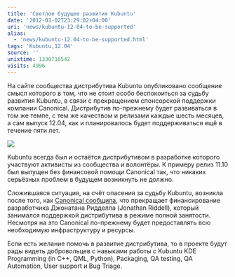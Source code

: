 ```yaml
---
title: 'Светлое будущее развития Kubuntu'
date: '2012-03-02T23:29:02+04:00'
uri: 'news/kubuntu-12-04-to-be-supported'
alias: 
  - 'news/kubuntu-12.04-to-be-supported.html'
tags: 'Kubuntu,12.04'
source: ''
unixtime: 1330716542
visits: 4996
---
```

На сайте сообщества дистрибутива Kubuntu опубликовано сообщение смысл которого в том, что не стоит особо беспокоиться за судьбу развития Kubuntu, в связи с прекращением спонсорской поддержки компании Canonical. Дистрибутив по-прежнему будет развиваться в том же темпе, с тем же качеством и релизами каждые шесть месяцев, а сам выпуск 12.04, как и планировалось будет поддерживаться ещё в течение пяти лет.

![](img/2012/03/02/23-00/kubuntu-logo-lucid-6947066687-o.jpg)

Kubuntu всегда был и остаётся дистрибутивом в разработке которого участвуют активисты из сообщества и волонтёры. К примеру релиз 11.10 был выпущен без финансовой помощи Canonical так, что никаких серьёзных проблем в будущем возникнуть не должно.

Сложившаяся ситуация, на счёт опасения за судьбу Kubuntu, возникла после того, как [Canonical сообщила](news/not-support-kubuntu), что прекращает финансирование разработчика Джонатана Ридделла (Jonathan Riddell), который занимался поддержкой дистрибутива в режиме полной занятости. Несмотря на это Canonical по-прежнему будет предоставлять всю необходимую инфраструктуру и ресурсы.

Если есть желание помочь в развитие дистрибутива, то в проекте будут рады видеть добровольцев с навыками работы с Kubuntu KDE Programming (in C++, QML, Python), Packaging, QA testing, QA Automation, User support и Bug Triage.
